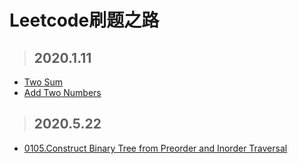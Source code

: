 # Leetcode刷题之路

> ## **2020.1.11**

- [Two Sum](https://github.com/Diobrandokill/leetcode-notes/blob/master/problems/hash/0001.Two%20Sum.md)
- [Add Two Numbers](https://github.com/Diobrandokill/leetcode-notes/blob/master/problems/linkedlist/0002.Add%20Two%20Numbers.md)

> ## **2020.5.22**
- [0105.Construct Binary Tree from Preorder and Inorder Traversal](https://github.com/Diobrandokill/leetcode-notes/blob/master/problems/tree/0105.Construct%Binary%Tree%from%Preorder%and%Inorder%Traversal.md)

